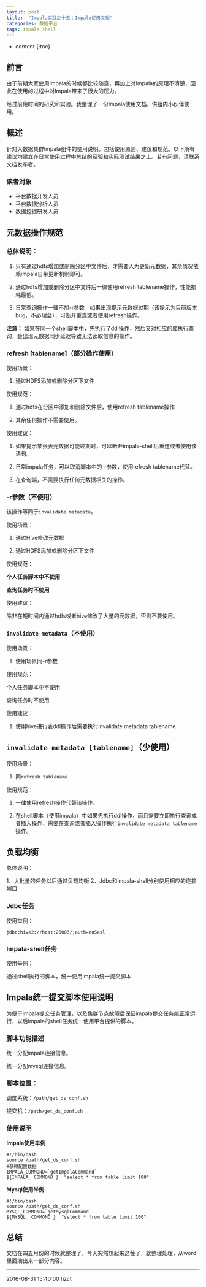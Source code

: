 ```yaml
---
layout: post
title:  "Impala实践之十五：Impala使用文档"
categories: 数据平台
tags: impala shell
---
```


* content
{:toc}

## 前言

由于前期大家使用Impala的时候都比较随意，再加上对Impala的原理不清楚，因此在使用的过程中对Impala带来了很大的压力。

经过前段时间的研究和实验。我整理了一份Impala使用文档，供组内小伙伴使用。




## 概述

针对大数据集群Impala组件的使用说明。包括使用原则、建议和规范。以下所有建议均建立在日常使用过程中总结的经验和实际测试结果之上。若有问题，请联系文档发布者。

### 读者对象

- 平台数据开发人员
- 平台数据分析人员
- 数据挖掘研发人员

## 元数据操作规范

### 总体说明：

1. 只有通过hdfs增加或删除分区中文件后，才需要人为更新元数据，其余情况依赖impala自带更新机制即可。

2. 通过hdfs增加或删除分区中文件后一律使用refresh tablename操作，性能损耗最低。

3. 日常查询操作一律不加-r参数。如果出现提示元数据过期（该提示为目前版本bug，不必理会），可断开重连或者使用refresh操作。

**注意：** 如果在同一个shell脚本中，先执行了ddl操作，然后又对相应的库执行查询，会出现元数据同步延迟导致无法读取信息的操作。


###	refresh [tablename]（部分操作使用）

使用场景：

1. 通过HDFS添加或删除分区下文件

使用规范：

1. 通过hdfs在分区中添加和删除文件后，使用refresh tablename操作

2. 其余任何操作不需要使用。

使用建议：

1. 如果提示某张表元数据可能过期时，可以断开impala-shell后重连或者使用该语句。

2. 日常impala任务，可以取消脚本中的-r参数，使用refresh tablename代替。

3. 在查询端，不需要执行任何元数据相关的操作。

### -r参数（不使用）

该操作等同于`invalidate metadata`。

使用场景：

1. 通过Hive修改元数据

2. 通过HDFS添加或删除分区下文件

使用规范：

**个人任务脚本中不使用**

**查询任务时不使用**

使用建议：

除非在短时间内通过hdfs或者hive修改了大量的元数据，否则不要使用。


### `invalidate metadata`（不使用）

使用场景：

1. 使用场景同-r参数

使用规范：

个人任务脚本中不使用

查询任务时不使用

使用建议：

1. 使用hive进行表ddl操作后需要执行invalidate metadata tablename


## `invalidate metadata [tablename]`（少使用）

使用场景：

1. 同`refresh tablename`

使用规范：

1. 一律使用refresh操作代替该操作。

2. 在shell脚本（使用impala）中如果先执行ddl操作，而且需要立即执行查询或者插入操作，需要在查询或者插入操作执行`invalidate metadata tablename`操作。

## 负载均衡

总体说明：

1．大批量的任务以后通过负载均衡
2．Jdbc和impala-shell分别使用相应的连接端口

### Jdbc任务

使用举例：

`jdbc:hive2://host:25003/;auth=noSasl`


### Impala-shell任务


使用举例：

通过shell执行的脚本，统一使用impala统一提交脚本

## Impala统一提交脚本使用说明

为便于impala提交任务管理，以及集群节点故障后保证impala提交任务能正常运行，以后Impala的shell任务统一使用平台提供的脚本。

### 脚本功能描述

统一分配impala连接信息。

统一分配mysql连接信息。

### 脚本位置：

调度系统：`/path/get_ds_conf.sh`

提交机：`/path/get_ds_conf.sh`

### 使用说明

**Impala使用举例**

```
#!/bin/bash 
source /path/get_ds_conf.sh
#获得配置数据
IMPALA_COMMOND=`getImpalaCommand`
${IMPALA_ COMMOND }  "select * from table limit 100"
```

**Mysql使用举例**

```
#!/bin/bash 
source /path/get_ds_conf.sh
MYSQL_COMMOND=`getMysqlCommand`
${MYSQL_ COMMOND }  "select * from table limit 100"
```

## 总结

文档在四五月份的时候就整理了，今天突然想起来这茬了，就整理处理，从word里面摘出来一部分内容。


***
2016-08-31 15:40:00 hzct
